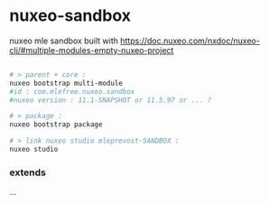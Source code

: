# nuxeo-sandbox
nuxeo mle sandbox built with https://doc.nuxeo.com/nxdoc/nuxeo-cli/#multiple-modules-empty-nuxeo-project

```bash

# > parent + core :
nuxeo bootstrap multi-module
#id : com.mlefree.nuxeo.sandbox
#nuxeo version : 11.1-SNAPSHOT or 11.5.97 or ... ?

# > package :
nuxeo bootstrap package

# > link nuxeo studio mleprevost-SANDBOX :
nuxeo studio

```

### extends

...

